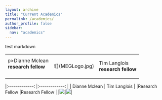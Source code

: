 ```yaml
---
layout: archive
title: "Current Academics"
permalink: /academics/
author_profile: false
sidebar:
  nav: "academics"
---
```


test markdown


<table style="width:100%">
  <tr>
    <td class="left">p>Dianne Mclean<br>
    <strong>research fellow</strong></p></td>
    <td>
        ![](MEGLogo.jpg)
    </td>
    <td class="right"><p>Tim Langlois<br>
    <strong>research fellow</strong></p></td>
  </tr>

</table>

|:-------------: |:-------------: |
| Dianne Mclean  | Tim Langlois   |
|Research Fellow |Research Fellow |
|![](MEGLogo.jpg)|![](MEGLogo.jpg)|
